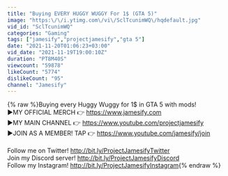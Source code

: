```yaml
---
title: "Buying EVERY HUGGY WUGGY For 1$ (GTA 5)"
image: "https:\/\/i.ytimg.com\/vi\/SclTcunimWQ\/hqdefault.jpg"
vid_id: "SclTcunimWQ"
categories: "Gaming"
tags: ["jamesify","projectjamesify","gta 5"]
date: "2021-11-20T01:06:23+03:00"
vid_date: "2021-11-19T19:00:10Z"
duration: "PT8M40S"
viewcount: "59878"
likeCount: "5774"
dislikeCount: "95"
channel: "Jamesify"
---
```

{% raw %}Buying every Huggy Wuggy for 1$ in GTA 5 with mods!<br />▶MY OFFICIAL MERCH 👉 <a rel="nofollow" target="blank" href="https://www.jamesify.com">https://www.jamesify.com</a><br />▶MY MAIN CHANNEL 👉 <a rel="nofollow" target="blank" href="https://www.youtube.com/projectjamesify">https://www.youtube.com/projectjamesify</a><br />▶JOIN AS A MEMBER! TAP 👉 <a rel="nofollow" target="blank" href="https://www.youtube.com/jamesify/join">https://www.youtube.com/jamesify/join</a><br /><br />Follow me on Twitter! <a rel="nofollow" target="blank" href="http://bit.ly/ProjectJamesifyTwitter">http://bit.ly/ProjectJamesifyTwitter</a><br />Join my Discord server! <a rel="nofollow" target="blank" href="http://bit.ly/ProjectJamesifyDiscord">http://bit.ly/ProjectJamesifyDiscord</a><br />Follow my Instagram! <a rel="nofollow" target="blank" href="http://bit.ly/ProjectJamesifyInstagram">http://bit.ly/ProjectJamesifyInstagram</a>{% endraw %}
